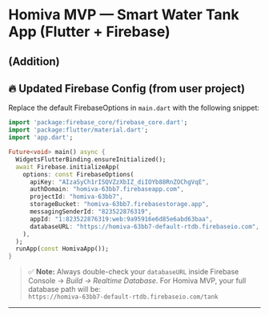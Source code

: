 # Homiva MVP — Smart Water Tank App (Flutter + Firebase)
(Addition)
---

## 🔥 Updated Firebase Config (from user project)

Replace the default FirebaseOptions in `main.dart` with the following snippet:

```dart
import 'package:firebase_core/firebase_core.dart';
import 'package:flutter/material.dart';
import 'app.dart';

Future<void> main() async {
  WidgetsFlutterBinding.ensureInitialized();
  await Firebase.initializeApp(
    options: const FirebaseOptions(
      apiKey: "AIzaSyCh1rISQVZzXbIZ_diIOYb88RnZOChgVqE",
      authDomain: "homiva-63bb7.firebaseapp.com",
      projectId: "homiva-63bb7",
      storageBucket: "homiva-63bb7.firebasestorage.app",
      messagingSenderId: "823522876319",
      appId: "1:823522876319:web:9a95916e6d85e6abd63baa",
      databaseURL: "https://homiva-63bb7-default-rtdb.firebaseio.com", // Important
    ),
  );
  runApp(const HomivaApp());
}
```

> ✅ **Note:** Always double-check your `databaseURL` inside Firebase Console → *Build → Realtime Database*.
> For Homiva MVP, your full database path will be:  
> `https://homiva-63bb7-default-rtdb.firebaseio.com/tank`

---
